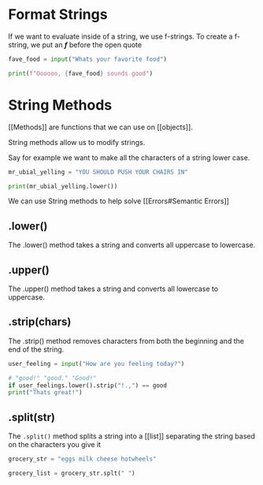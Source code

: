 # Format Strings
If we want to evaluate inside of a string, we use f-strings.
To create a f-string, we put an ***f*** before the open quote

```python
fave_food = input("Whats your favorite food")

print(f"Oooooo, {fave_food} sounds good")
```

# String Methods
[[Methods]] are functions that we can use on [[objects]]. 

String methods allow us to modify strings.

Say for example we want to make all the characters of a string lower case.

```python
mr_ubial_yelling = "YOU SHOULD PUSH YOUR CHAIRS IN"

print(mr_ubial_yelling.lower())
```
We can use String methods to help solve [[Errors#Semantic Errors]]
## .lower()
The .lower() method takes a string and converts all uppercase to lowercase.

## .upper()

The .upper() method takes a string and converts all lowercase to uppercase.

## .strip(chars)
The .strip() method removes characters from both the beginning and the end of the string.

```python
user_feeling = input("How are you feeling today?")

# "good!" "good." "Good!"
if user_feelings.lower().strip("!.,") == good
print("Thats great!")
```

## .split(str)
The `.split()` method splits a string into a [[list]] separating the string based on the characters you give it

```python
grocery_str = "eggs milk cheese hotwheels"

grocery_list = grocery_str.splt(" ")
```
